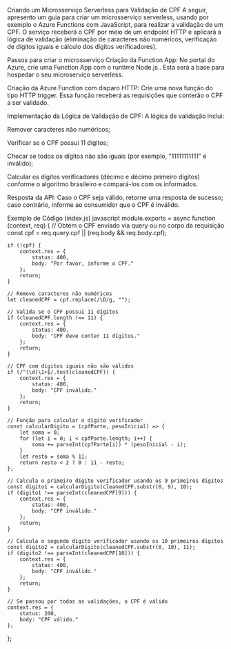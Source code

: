 Criando um Microsserviço Serverless para Validação de CPF
A seguir, apresento um guia para criar um microsserviço serverless, usando por exemplo o Azure Functions com JavaScript, para realizar a validação de um CPF. O serviço receberá o CPF por meio de um endpoint HTTP e aplicará a lógica de validação (eliminação de caracteres não numéricos, verificação de dígitos iguais e cálculo dos dígitos verificadores).

Passos para criar o microsserviço
Criação da Function App: No portal do Azure, crie uma Function App com o runtime Node.js.. Esta será a base para hospedar o seu microserviço serverless.

Criação da Azure Function com disparo HTTP: Crie uma nova função do tipo HTTP trigger. Essa função receberá as requisições que conterão o CPF a ser validado.

Implementação da Lógica de Validação de CPF: A lógica de validação inclui:

Remover caracteres não numéricos;

Verificar se o CPF possui 11 dígitos;

Checar se todos os dígitos não são iguais (por exemplo, "11111111111" é inválido);

Calcular os dígitos verificadores (décimo e décimo primeiro dígitos) conforme o algoritmo brasileiro e compará-los com os informados.

Resposta da API: Caso o CPF seja válido, retorne uma resposta de sucesso; caso contrário, informe ao consumidor que o CPF é inválido.

Exemplo de Código (index.js)
javascript
module.exports = async function (context, req) {
    // Obtém o CPF enviado via query ou no corpo da requisição
    const cpf = req.query.cpf || (req.body && req.body.cpf);

    if (!cpf) {
        context.res = {
            status: 400,
            body: "Por favor, informe o CPF."
        };
        return;
    }

    // Remove caracteres não numéricos
    let cleanedCPF = cpf.replace(/\D/g, "");

    // Valida se o CPF possui 11 dígitos
    if (cleanedCPF.length !== 11) {
        context.res = {
            status: 400,
            body: "CPF deve conter 11 dígitos."
        };
        return;
    }

    // CPF com dígitos iguais não são válidos
    if (/^(\d)\1+$/.test(cleanedCPF)) {
        context.res = {
            status: 400,
            body: "CPF inválido."
        };
        return;
    }

    // Função para calcular o dígito verificador
    const calcularDigito = (cpfParte, pesoInicial) => {
        let soma = 0;
        for (let i = 0; i < cpfParte.length; i++) {
            soma += parseInt(cpfParte[i]) * (pesoInicial - i);
        }
        let resto = soma % 11;
        return resto < 2 ? 0 : 11 - resto;
    };

    // Calcula o primeiro dígito verificador usando os 9 primeiros dígitos
    const digito1 = calcularDigito(cleanedCPF.substr(0, 9), 10);
    if (digito1 !== parseInt(cleanedCPF[9])) {
        context.res = {
            status: 400,
            body: "CPF inválido."
        };
        return;
    }

    // Calcula o segundo dígito verificador usando os 10 primeiros dígitos
    const digito2 = calcularDigito(cleanedCPF.substr(0, 10), 11);
    if (digito2 !== parseInt(cleanedCPF[10])) {
        context.res = {
            status: 400,
            body: "CPF inválido."
        };
        return;
    }

    // Se passou por todas as validações, o CPF é válido
    context.res = {
        status: 200,
        body: "CPF válido."
    };
};
